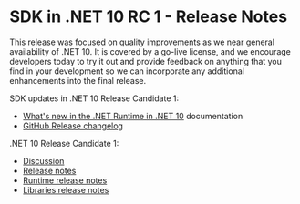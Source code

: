 # SDK in .NET 10 RC 1 - Release Notes

This release was focused on quality improvements as we near general availability of .NET 10. It is covered by a go-live license, and we encourage developers today to try it out and provide feedback on anything that you find in your development so we can incorporate any additional enhancements into the final release.

SDK updates in .NET 10 Release Candidate 1:

* [What's new in the .NET Runtime in .NET 10](https://learn.microsoft.com/dotnet/core/whats-new/dotnet-10/overview) documentation
* [GitHub Release changelog](https://github.com/dotnet/sdk/compare/v10.0.100-preview.7.25380.108...v10.0.100-rc.1.25451.107)

.NET 10 Release Candidate 1:

* [Discussion](https://aka.ms/dotnet/10/rc1)
* [Release notes](README.md)
* [Runtime release notes](runtime.md)
* [Libraries release notes](libraries.md)
